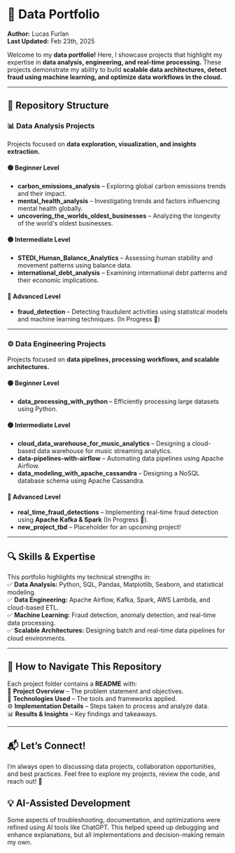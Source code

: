 # 🚀 Data Portfolio  
**Author:** Lucas Furlan  
**Last Updated:** Feb 23th, 2025  

Welcome to my **data portfolio!** Here, I showcase projects that highlight my expertise in **data analysis, engineering, and real-time processing.** These projects demonstrate my ability to build **scalable data architectures, detect fraud using machine learning, and optimize data workflows in the cloud.**  

---

## 📂 Repository Structure  

### 📊 Data Analysis Projects  
Projects focused on **data exploration, visualization, and insights extraction.**  

#### 🟢 Beginner Level  
- **carbon_emissions_analysis** – Exploring global carbon emissions trends and their impact.  
- **mental_health_analysis** – Investigating trends and factors influencing mental health globally.  
- **uncovering_the_worlds_oldest_businesses** – Analyzing the longevity of the world's oldest businesses.  

#### 🟡 Intermediate Level  
- **STEDI_Human_Balance_Analytics** – Assessing human stability and movement patterns using balance data.  
- **international_debt_analysis** – Examining international debt patterns and their economic implications.  

#### 🔴 Advanced Level  
- **fraud_detection** – Detecting fraudulent activities using statistical models and machine learning techniques. (In Progress 🚧)

---

### ⚙️ Data Engineering Projects  
Projects focused on **data pipelines, processing workflows, and scalable architectures.**  

#### 🟢 Beginner Level  
- **data_processing_with_python** – Efficiently processing large datasets using Python.  

#### 🟡 Intermediate Level  
- **cloud_data_warehouse_for_music_analytics** – Designing a cloud-based data warehouse for music streaming analytics.  
- **data-pipelines-with-airflow** – Automating data pipelines using Apache Airflow.  
- **data_modeling_with_apache_cassandra** – Designing a NoSQL database schema using Apache Cassandra.  

#### 🔴 Advanced Level  
- **real_time_fraud_detections** – Implementing real-time fraud detection using **Apache Kafka & Spark** (In Progress 🚧).  
- **new_project_tbd** – Placeholder for an upcoming project!  

---

## 🔍 Skills & Expertise  
This portfolio highlights my technical strengths in:  
✅ **Data Analysis:** Python, SQL, Pandas, Matplotlib, Seaborn, and statistical modeling.  
✅ **Data Engineering:** Apache Airflow, Kafka, Spark, AWS Lambda, and cloud-based ETL.  
✅ **Machine Learning:** Fraud detection, anomaly detection, and real-time data processing.  
✅ **Scalable Architectures:** Designing batch and real-time data pipelines for cloud environments.  

---

## 📌 How to Navigate This Repository  
Each project folder contains a **README** with:  
📌 **Project Overview** – The problem statement and objectives.  
🔧 **Technologies Used** – The tools and frameworks applied.  
⚙️ **Implementation Details** – Steps taken to process and analyze data.  
📊 **Results & Insights** – Key findings and takeaways.  

---

## 📬 Let’s Connect!  
I’m always open to discussing data projects, collaboration opportunities, and best practices. Feel free to explore my projects, review the code, and reach out! 🚀  


## 💡 **AI-Assisted Development**  
Some aspects of troubleshooting, documentation, and optimizations were refined using AI tools like ChatGPT. This helped speed up debugging and enhance explanations, but all implementations and decision-making remain my own.

